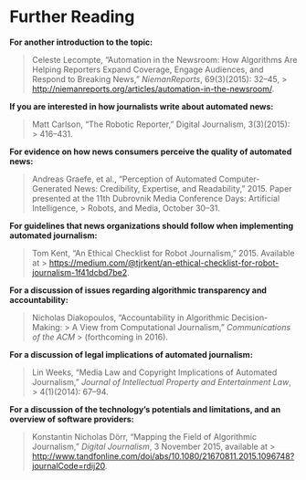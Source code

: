 Further Reading
 ===============
 
 <b>For another introduction to the topic:</b> 

 > Celeste Lecompte, “Automation in the Newsroom: How Algorithms Are Helping Reporters Expand Coverage, Engage Audiences, and Respond to Breaking News,” *NiemanReports*, 69(3)(2015): 32–45, > <http://niemanreports.org/articles/automation-in-the-newsroom/>. 

 <b>If you are interested in how journalists write about automated news:</b> 

 > Matt Carlson, “The Robotic Reporter,” Digital Journalism, 3(3)(2015): > 416–431. 

 <b>For evidence on how news consumers perceive the quality of automated news:</b> 

 > Andreas Graefe, et al., “Perception of Automated Computer-Generated News: Credibility, Expertise, and Readability,” 2015. Paper presented at the 11th Dubrovnik Media Conference Days: Artificial Intelligence, > Robots, and Media, October 30–31. 

 <b>For guidelines that news organizations should follow when implementing automated journalism:</b> 

 > Tom Kent, “An Ethical Checklist for Robot Journalism,” 2015. Available at > <https://medium.com/@tjrkent/an-ethical-checklist-for-robot-journalism-1f41dcbd7be2>. 

 <b>For a discussion of issues regarding algorithmic transparency and accountability:</b> 

 > Nicholas Diakopoulos, “Accountability in Algorithmic Decision-Making: > A View from Computational Journalism,” *Communications of the ACM* > (forthcoming in 2016). 

 <b>For a discussion of legal implications of automated journalism:</b> 

 > Lin Weeks, “Media Law and Copyright Implications of Automated Journalism,” *Journal of Intellectual Property and Entertainment Law*, > 4(1)(2014): 67–94. 

 <b>For a discussion of the technology’s potentials and limitations, and an overview of software providers:</b> 

 > Konstantin Nicholas Dörr, “Mapping the Field of Algorithmic Journalism,” *Digital Journalism*, 3 November 2015, available at > <http://www.tandfonline.com/doi/abs/10.1080/21670811.2015.1096748?journalCode=rdij20>. 


